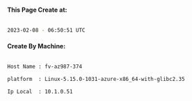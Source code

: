 
   
#### This Page Create at:

```bash

2023-02-08 - 06:50:51 UTC

```

#### Create By Machine:

```bash

Host Name : fv-az987-374

platform  : Linux-5.15.0-1031-azure-x86_64-with-glibc2.35

Ip Local  : 10.1.0.51

```

